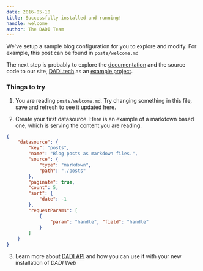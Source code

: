 ```yaml
---
date: 2016-05-10
title: Successfully installed and running!
handle: welcome
author: The DADI Team
---
```


We've setup a sample blog configuration for you to explore and modify. For example, this post can be found in `posts/welcome.md`

The next step is probably to explore the [documentation](http://docs.dadi.tech) and the source code to our site, [DADI.tech](https://dadi.tech) as an [example project](https://github.com/dadi/dadi.tech).

### Things to try

1. You are reading `posts/welcome.md`. Try changing something in this file, save and refresh to see it updated here.

2. Create your first datasource. Here is an example of a markdown based one, which is serving the content you are reading.
```JSON
{
	"datasource": {
		"key": "posts",
		"name": "Blog posts as markdown files.",
		"source": {
			"type": "markdown",
			"path": "./posts"
		},
		"paginate": true,
		"count": 5,
		"sort": {
			"date": -1
		},
		"requestParams": [
			{
				"param": "handle", "field": "handle"
			}
		]
	}
}
```

3. Learn more about [DADI API](https://dadi.tech/platform/api/) and how you can use it with your new installation of <em>DADI Web</em>
